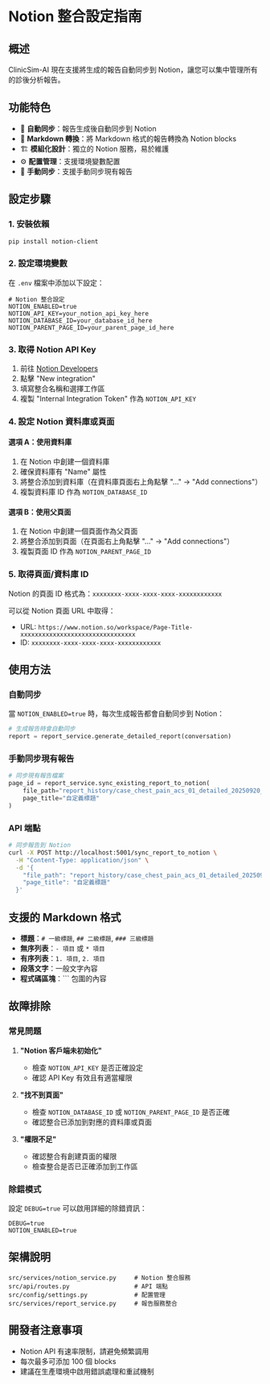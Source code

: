 # Notion 整合設定指南

## 概述

ClinicSim-AI 現在支援將生成的報告自動同步到 Notion，讓您可以集中管理所有的診後分析報告。

## 功能特色

- 🚀 **自動同步**：報告生成後自動同步到 Notion
- 📝 **Markdown 轉換**：將 Markdown 格式的報告轉換為 Notion blocks
- 🏗️ **模組化設計**：獨立的 Notion 服務，易於維護
- ⚙️ **配置管理**：支援環境變數配置
- 🔄 **手動同步**：支援手動同步現有報告

## 設定步驟

### 1. 安裝依賴

```bash
pip install notion-client
```

### 2. 設定環境變數

在 `.env` 檔案中添加以下設定：

```env
# Notion 整合設定
NOTION_ENABLED=true
NOTION_API_KEY=your_notion_api_key_here
NOTION_DATABASE_ID=your_database_id_here
NOTION_PARENT_PAGE_ID=your_parent_page_id_here
```

### 3. 取得 Notion API Key

1. 前往 [Notion Developers](https://www.notion.so/my-integrations)
2. 點擊 "New integration"
3. 填寫整合名稱和選擇工作區
4. 複製 "Internal Integration Token" 作為 `NOTION_API_KEY`

### 4. 設定 Notion 資料庫或頁面

#### 選項 A：使用資料庫
1. 在 Notion 中創建一個資料庫
2. 確保資料庫有 "Name" 屬性
3. 將整合添加到資料庫（在資料庫頁面右上角點擊 "..." → "Add connections"）
4. 複製資料庫 ID 作為 `NOTION_DATABASE_ID`

#### 選項 B：使用父頁面
1. 在 Notion 中創建一個頁面作為父頁面
2. 將整合添加到頁面（在頁面右上角點擊 "..." → "Add connections"）
3. 複製頁面 ID 作為 `NOTION_PARENT_PAGE_ID`

### 5. 取得頁面/資料庫 ID

Notion 的頁面 ID 格式為：`xxxxxxxx-xxxx-xxxx-xxxx-xxxxxxxxxxxx`

可以從 Notion 頁面 URL 中取得：
- URL: `https://www.notion.so/workspace/Page-Title-xxxxxxxxxxxxxxxxxxxxxxxxxxxxxxxx`
- ID: `xxxxxxxx-xxxx-xxxx-xxxx-xxxxxxxxxxxx`

## 使用方法

### 自動同步

當 `NOTION_ENABLED=true` 時，每次生成報告都會自動同步到 Notion：

```python
# 生成報告時會自動同步
report = report_service.generate_detailed_report(conversation)
```

### 手動同步現有報告

```python
# 同步現有報告檔案
page_id = report_service.sync_existing_report_to_notion(
    file_path="report_history/case_chest_pain_acs_01_detailed_20250920_133300.md",
    page_title="自定義標題"
)
```

### API 端點

```bash
# 同步報告到 Notion
curl -X POST http://localhost:5001/sync_report_to_notion \
  -H "Content-Type: application/json" \
  -d '{
    "file_path": "report_history/case_chest_pain_acs_01_detailed_20250920_133300.md",
    "page_title": "自定義標題"
  }'
```

## 支援的 Markdown 格式

- **標題**：`# 一級標題`, `## 二級標題`, `### 三級標題`
- **無序列表**：`- 項目` 或 `* 項目`
- **有序列表**：`1. 項目`, `2. 項目`
- **段落文字**：一般文字內容
- **程式碼區塊**：``` 包圍的內容

## 故障排除

### 常見問題

1. **"Notion 客戶端未初始化"**
   - 檢查 `NOTION_API_KEY` 是否正確設定
   - 確認 API Key 有效且有適當權限

2. **"找不到頁面"**
   - 檢查 `NOTION_DATABASE_ID` 或 `NOTION_PARENT_PAGE_ID` 是否正確
   - 確認整合已添加到對應的資料庫或頁面

3. **"權限不足"**
   - 確認整合有創建頁面的權限
   - 檢查整合是否已正確添加到工作區

### 除錯模式

設定 `DEBUG=true` 可以啟用詳細的除錯資訊：

```env
DEBUG=true
NOTION_ENABLED=true
```

## 架構說明

```
src/services/notion_service.py     # Notion 整合服務
src/api/routes.py                  # API 端點
src/config/settings.py             # 配置管理
src/services/report_service.py     # 報告服務整合
```

## 開發者注意事項

- Notion API 有速率限制，請避免頻繁調用
- 每次最多可添加 100 個 blocks
- 建議在生產環境中啟用錯誤處理和重試機制
